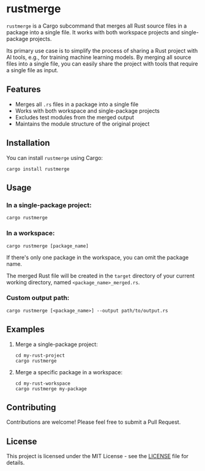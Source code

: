 # rustmerge

`rustmerge` is a Cargo subcommand that merges all Rust source files in a package into a single file. It works with both workspace projects and single-package projects.

Its primary use case is to simplify the process of sharing a Rust project with AI tools, e.g., for training machine learning models. By merging all source files into a single file, you can easily share the project with tools that require a single file as input.

## Features

- Merges all `.rs` files in a package into a single file
- Works with both workspace and single-package projects
- Excludes test modules from the merged output
- Maintains the module structure of the original project

## Installation

You can install `rustmerge` using Cargo:

```
cargo install rustmerge
```

## Usage

### In a single-package project:

```
cargo rustmerge
```

### In a workspace:

```
cargo rustmerge [package_name]
```

If there's only one package in the workspace, you can omit the package name.

The merged Rust file will be created in the `target` directory of your current working directory, named `<package_name>_merged.rs`.

### Custom output path:

```
cargo rustmerge [<package_name>] --output path/to/output.rs
```

## Examples

1. Merge a single-package project:

   ```
   cd my-rust-project
   cargo rustmerge
   ```

2. Merge a specific package in a workspace:
   ```
   cd my-rust-workspace
   cargo rustmerge my-package
   ```

## Contributing

Contributions are welcome! Please feel free to submit a Pull Request.

## License

This project is licensed under the MIT License - see the [LICENSE](LICENSE) file for details.
